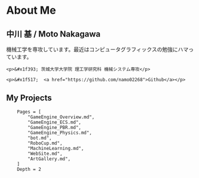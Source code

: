 # About Me

## 中川 基 / Moto Nakagawa
機械工学を専攻しています。最近はコンピュータグラフィックスの勉強にハマっています。
```@raw html
<p>&#x1f393; 茨城大学大学院 理工学研究科 機械システム専攻</p>
```
```@raw html
<p>&#x1f517;  <a href="https://github.com/namo02268">Github</a></p>
```

## My Projects
```@contents
    Pages = [
        "GameEngine_Overview.md",
        "GameEngine_ECS.md",
        "GameEngine_PBR.md",
        "GameEngine_Physics.md",
        "bot.md",
        "RoboCup.md",
        "MachineLearning.md",
        "WebSite.md",
        "ArtGallery.md",
    ]
    Depth = 2
```
